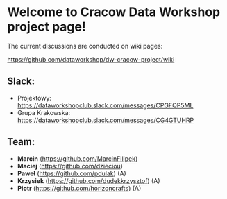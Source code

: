 # Welcome to Cracow Data Workshop project page!

The current discussions are conducted on wiki pages:

https://github.com/dataworkshop/dw-cracow-project/wiki

## Slack: 
- Projektowy: https://dataworkshopclub.slack.com/messages/CPGFQP5ML
- Grupa Krakowska: https://dataworkshopclub.slack.com/messages/CG4GTUHRP

## Team:
- **Marcin** (https://github.com/MarcinFilipek)
- **Maciej** (https://github.com/dzieciou)
- **Paweł** (https://github.com/pdulak) (A)
- **Krzysiek** (https://github.com/dudekkrzysztof) (A)
- **Piotr** (https://github.com/horizoncrafts) (A)

